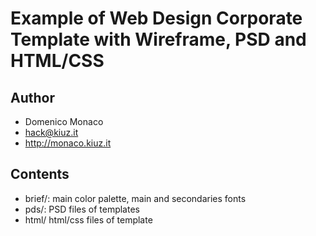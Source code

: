 # Example of Web Design Corporate Template with Wireframe, PSD and HTML/CSS


## **Author**
 * Domenico Monaco
 * hack@kiuz.it
 * http://monaco.kiuz.it

## **Contents**
 * brief/: main color palette, main and secondaries fonts
 * pds/: PSD files of templates
 * html/ html/css files of template